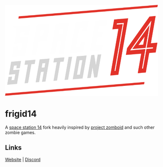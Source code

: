 <p align="center"> <img alt="Space Station 14" width="880" height="300" src="https://raw.githubusercontent.com/frigid14/frigid/master/Resources/Textures/Logo/logo.svg" /></p>

# frigid14
A [space station 14](https://spacestation14.io) fork heavily inspired by [project zomboid](https://projectzomboid.com) and such other zombie games.

## Links
[Website](http://421034.xyz/) | [Discord](https://discord.gg/n8se25bGCx)

